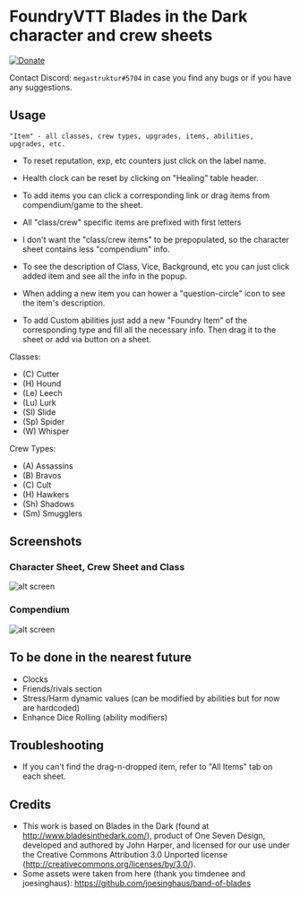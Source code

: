 # FoundryVTT Blades in the Dark character and crew sheets

[![Donate](https://img.shields.io/badge/Donate-PayPal-green.svg)](https://www.paypal.com/cgi-bin/webscr?cmd=_s-xclick&hosted_button_id=8HF456289GB22&source=url)

Contact Discord: `megastruktur#5704` in case you find any bugs or if you have any suggestions.

## Usage

`"Item" - all classes, crew types, upgrades, items, abilities, upgrades, etc.`

- To reset reputation, exp, etc counters just click on the label name.
- Health clock can be reset by clicking on "Healing" table header.
- To add items you can click a corresponding link or drag items from compendium/game to the sheet.
- All "class/crew" specific items are prefixed with first letters

- I don't want the "class/crew items" to be prepopulated, so the character sheet contains less "compendium" info.
- To see the description of Class, Vice, Background, etc you can just click added item and see all the info in the popup.
- When adding a new item you can hower a "question-circle" icon to see the item's description.
- To add Custom abilities just add a new "Foundry Item" of the corresponding type and fill all the necessary info. Then drag it to the sheet or add via button on a sheet.

Classes:

- (C) Cutter
- (H) Hound
- (Le) Leech
- (Lu) Lurk
- (Sl) Slide
- (Sp) Spider
- (W) Whisper

Crew Types:

- (A) Assassins
- (B) Bravos
- (C) Cult
- (H) Hawkers
- (Sh) Shadows
- (Sm) Smugglers

## Screenshots

### Character Sheet, Crew Sheet and Class

![alt screen][screenshot_all]

### Compendium

![alt screen][screenshot_compendium]

## To be done in the nearest future

- Clocks
- Friends/rivals section
- Stress/Harm dynamic values (can be modified by abilities but for now are hardcoded)
- Enhance Dice Rolling (ability modifiers)

## Troubleshooting

- If you can't find the drag-n-dropped item, refer to "All Items" tab on each sheet.

## Credits

- This work is based on Blades in the Dark (found at http://www.bladesinthedark.com/), product of One Seven Design, developed and authored by John Harper, and licensed for our use under the Creative Commons Attribution 3.0 Unported license (http://creativecommons.org/licenses/by/3.0/).
- Some assets were taken from here (thank you timdenee and joesinghaus): https://github.com/joesinghaus/band-of-blades

[screenshot_all]: ./images/screenshot_all.png "screenshot_all"
[screenshot_compendium]: ./images/screenshot_compendium.png "screenshot_compendium"
